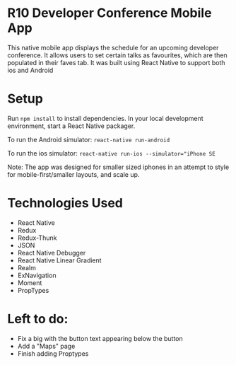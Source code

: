 # R10 Developer Conference Mobile App

This native mobile app displays the schedule for an upcoming developer conference. It allows users to set certain talks
as favourites, which are then populated in their faves tab. It was built using React Native to support both ios and Android

# Setup
Run `npm install` to install dependencies. In your local development environment, start a React Native packager.

To run the Android simulator: `react-native run-android`

To run the ios simulator: `react-native run-ios --simulator="iPhone SE`

Note: The app was designed for smaller sized iphones in an attempt to style for mobile-first/smaller layouts, and scale up.

# Technologies Used
- React Native
- Redux
- Redux-Thunk
- JSON
- React Native Debugger
- React Native Linear Gradient
- Realm
- ExNavigation
- Moment
- PropTypes

# Left to do:
- Fix a big with the button text appearing below the button
- Add a "Maps" page
- Finish adding Proptypes
